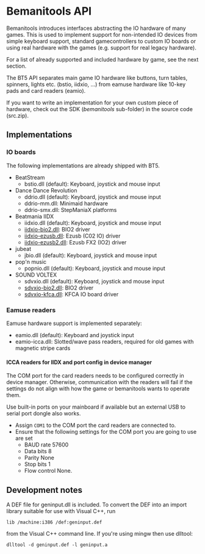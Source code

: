 # Bemanitools API

Bemanitools introduces interfaces abstracting the IO hardware of many games. This is used to implement support for
non-intended IO devices from simple keyboard support, standard gamecontrollers to custom IO boards or using real
hardware with the games (e.g. support for real legacy hardware).

For a list of already supported and included hardware by game, see the next section.

The BT5 API separates main game IO hardware like buttons, turn tables, spinners, lights etc. (bstio, iidxio, ...) from
eamuse hardware like 10-key pads and card readers (eamio).

If you want to write an implementation for your own custom piece of hardware, check out the SDK (*bemanitools*
sub-folder) in the source code (src.zip).

## Implementations

### IO boards

The following implementations are already shipped with BT5.

* BeatStream
    * bstio.dll (default): Keyboard, joystick and mouse input
* Dance Dance Revolution
    * ddrio.dll (default): Keyboard, joystick and mouse input
    * ddrio-mm.dll: Minimaid hardware
    * ddrio-smx.dll: StepManiaX platforms
* Beatmania IIDX
    * iidxio.dll (default): Keyboard, joystick and mouse input
    * [iidxio-bio2.dll](iidxhook/iidxio-bio2.md): BIO2 driver
    * [iidxio-ezusb.dll](iidxhook/iidxio-ezusb.md): Ezusb (C02 IO) driver
    * [iidxio-ezusb2.dll](iidxhook/iidxio-ezusb2.md): Ezusb FX2 (IO2) driver
* jubeat
    * jbio.dll (default): Keyboard, joystick and mouse input
* pop'n music
    * popnio.dll (default): Keyboard, joystick and mouse input
* SOUND VOLTEX
    * sdvxio.dll (default): Keyboard, joystick and mouse input
    * [sdvxio-bio2.dll](sdvxhook/sdvxio-bio2.md): BIO2 driver
    * [sdvxio-kfca.dll](sdvxhook/sdvxio-kfca.md): KFCA IO board driver

### Eamuse readers

Eamuse hardware support is implemented separately:

* eamio.dll (default): Keyboard and joystick input
* eamio-icca.dll: Slotted/wave pass readers, required for old games with magnetic stripe cards

#### ICCA readers for IIDX and port config in device manager

The COM port for the card readers needs to be configured correctly in device manager. Otherwise,
communication with the readers will fail if the settings do not align with how the game or
bemanitools wants to operate them.

Use built-in ports on your mainboard if available but an external USB to serial port dongle also
works. 

* Assign `COM1` to the COM port the card readers are connected to.
* Ensure that the following settings for the COM port you are going to use are 
set
  * BAUD rate 57600
  * Data bits 8
  * Parity None
  * Stop bits 1
  * Flow control None.

## Development notes

A DEF file for geninput.dll is included. To convert the DEF into an import library suitable for use with Visual C++, run
```
lib /machine:i386 /def:geninput.def
```
from the Visual C++ command line. If you're using mingw then use dlltool:
```
dlltool -d geninput.def -l geninput.a
```